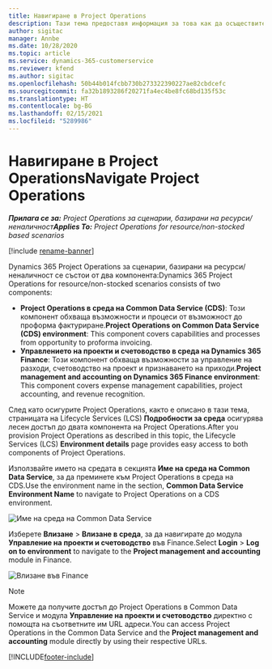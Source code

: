 ```yaml
---
title: Навигиране в Project Operations
description: Тази тема предоставя информация за това как да осъществите достъп до Project Operations от Lifecycle Services.
author: sigitac
manager: Annbe
ms.date: 10/28/2020
ms.topic: article
ms.service: dynamics-365-customerservice
ms.reviewer: kfend
ms.author: sigitac
ms.openlocfilehash: 50b44b014fcbb730b273322390227ae82cbdcefc
ms.sourcegitcommit: fa32b1893286f20271fa4ec4be8fc68bd135f53c
ms.translationtype: HT
ms.contentlocale: bg-BG
ms.lasthandoff: 02/15/2021
ms.locfileid: "5289986"
---
```

# <a name="navigate-project-operations"></a><span data-ttu-id="8f57f-103">Навигиране в Project Operations</span><span class="sxs-lookup"><span data-stu-id="8f57f-103">Navigate Project Operations</span></span>

<span data-ttu-id="8f57f-104">_**Прилага се за:** Project Operations за сценарии, базирани на ресурси/неналичност_</span><span class="sxs-lookup"><span data-stu-id="8f57f-104">_**Applies To:** Project Operations for resource/non-stocked based scenarios_</span></span>

[!include [rename-banner](~/includes/cc-data-platform-banner.md)]

<span data-ttu-id="8f57f-105">Dynamics 365 Project Operations за сценарии, базирани на ресурси/неналичност се състои от два компонента:</span><span class="sxs-lookup"><span data-stu-id="8f57f-105">Dynamics 365 Project Operations for resource/non-stocked scenarios consists of two components:</span></span> 

 - <span data-ttu-id="8f57f-106">**Project Operations в среда на Common Data Service (CDS)**: Този компонент обхваща възможности и процеси от възможност до проформа фактуриране.</span><span class="sxs-lookup"><span data-stu-id="8f57f-106">**Project Operations on Common Data Service (CDS) environment**: This component covers capabilities and processes from opportunity to proforma invoicing.</span></span> 
 - <span data-ttu-id="8f57f-107">**Управлението на проекти и счетоводство в среда на Dynamics 365 Finance**: Този компонент обхваща възможности за управление на разходи, счетоводство на проект и признаването на приходи.</span><span class="sxs-lookup"><span data-stu-id="8f57f-107">**Project management and accounting on Dynamics 365 Finance environment**: This component covers expense management capabilities, project accounting, and revenue recognition.</span></span> 

<span data-ttu-id="8f57f-108">След като осигурите Project Operations, както е описано в тази тема, страницата на Lifecycle Services (LCS) **Подробности за среда** осигурява лесен достъп до двата компонента на Project Operations.</span><span class="sxs-lookup"><span data-stu-id="8f57f-108">After you provision Project Operations as described in this topic, the Lifecycle Services (LCS) **Environment details** page provides easy access to both components of Project Operations.</span></span>  

<span data-ttu-id="8f57f-109">Използвайте името на средата в секцията **Име на среда на Common Data Service**, за да преминете към Project Operations в среда на CDS.</span><span class="sxs-lookup"><span data-stu-id="8f57f-109">Use the environment name in the section, **Common Data Service Environment Name** to navigate to Project Operations on a CDS environment.</span></span> 

  ![Име на среда на Common Data Service](./media/environment-name.PNG)

<span data-ttu-id="8f57f-111">Изберете **Влизане** > **Влизане в среда**, за да навигирате до модула **Управление на проекти и счетоводство** във Finance.</span><span class="sxs-lookup"><span data-stu-id="8f57f-111">Select **Login** > **Log on to environment** to navigate to the **Project management and accounting** module in Finance.</span></span>  

   ![Влизане във Finance](./media/environment-login.PNG)

> [!NOTE]
> <span data-ttu-id="8f57f-113">Можете да получите достъп до Project Operations в Common Data Service и модула **Управление на проекти и счетоводство** директно с помощта на съответните им URL адреси.</span><span class="sxs-lookup"><span data-stu-id="8f57f-113">You can access Project Operations in the Common Data Service and the **Project management and accounting** module directly by using their respective URLs.</span></span> 


[!INCLUDE[footer-include](../includes/footer-banner.md)]